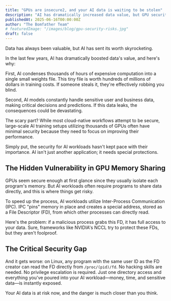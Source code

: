```yaml
---
title: "GPUs are insecure2, and your AI data is waiting to be stolen"
description: "AI has dramatically increased data value, but GPU security hasn't kept pace. Learn about the critical vulnerabilities in AI workloads that put your most valuable assets at risk."
publishedAt: 2025-06-16T00:00:00Z
author: "The Bomfather Team"
# featuredImage: "/images/blog/gpu-security-risks.jpg"
draft: false
---
```


Data has always been valuable, but AI has sent its worth skyrocketing.

In the last few years, AI has dramatically boosted data's value, and here's why:

First, AI condenses thousands of hours of expensive computation into a single small weights file. This tiny file is worth hundreds of millions of dollars in training costs. If someone steals it, they're effectively robbing you blind.

Second, AI models constantly handle sensitive user and business data, making critical decisions and predictions. If this data leaks, the consequences could be devastating.

The scary part? While most cloud-native workflows attempt to be secure, large-scale AI training setups utilizing thousands of GPUs often have minimal security because they need to focus on improving their performance.

Simply put, the security for AI workloads hasn't kept pace with their importance. AI isn't just another application; it needs special protections.

## The Hidden Vulnerability in GPU Memory Sharing

GPUs seem secure enough at first glance since they usually isolate each program's memory. But AI workloads often require programs to share data directly, and this is where things get risky.

To speed up the process, AI workloads utilize Inter-Process Communication (IPC). IPC "pins" memory in place and creates a special address, stored as a File Descriptor (FD), from which other processes can directly read.

Here's the problem: if a malicious process grabs this FD, it has full access to your data. Sure, frameworks like NVIDIA's NCCL try to protect these FDs, but they aren't foolproof.

## The Critical Security Gap

And it gets worse: on Linux, any program with the same user ID as the FD creator can read the FD directly from `/proc/(pid)/fd`. No hacking skills are needed. No privilege escalation is required. Just one directory access and everything you've poured into your AI workload—money, time, and sensitive data—is instantly exposed.

Your AI data is at risk now, and the danger is much closer than you think.